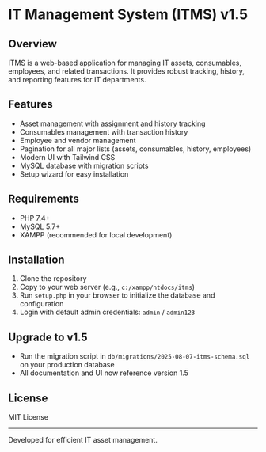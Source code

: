 # IT Management System (ITMS) v1.5

## Overview
ITMS is a web-based application for managing IT assets, consumables, employees, and related transactions. It provides robust tracking, history, and reporting features for IT departments.

## Features
- Asset management with assignment and history tracking
- Consumables management with transaction history
- Employee and vendor management
- Pagination for all major lists (assets, consumables, history, employees)
- Modern UI with Tailwind CSS
- MySQL database with migration scripts
- Setup wizard for easy installation

## Requirements
- PHP 7.4+
- MySQL 5.7+
- XAMPP (recommended for local development)

## Installation
1. Clone the repository
2. Copy to your web server (e.g., `c:/xampp/htdocs/itms`)
3. Run `setup.php` in your browser to initialize the database and configuration
4. Login with default admin credentials: `admin` / `admin123`

## Upgrade to v1.5
- Run the migration script in `db/migrations/2025-08-07-itms-schema.sql` on your production database
- All documentation and UI now reference version 1.5

## License
MIT License

---
Developed for efficient IT asset management.
